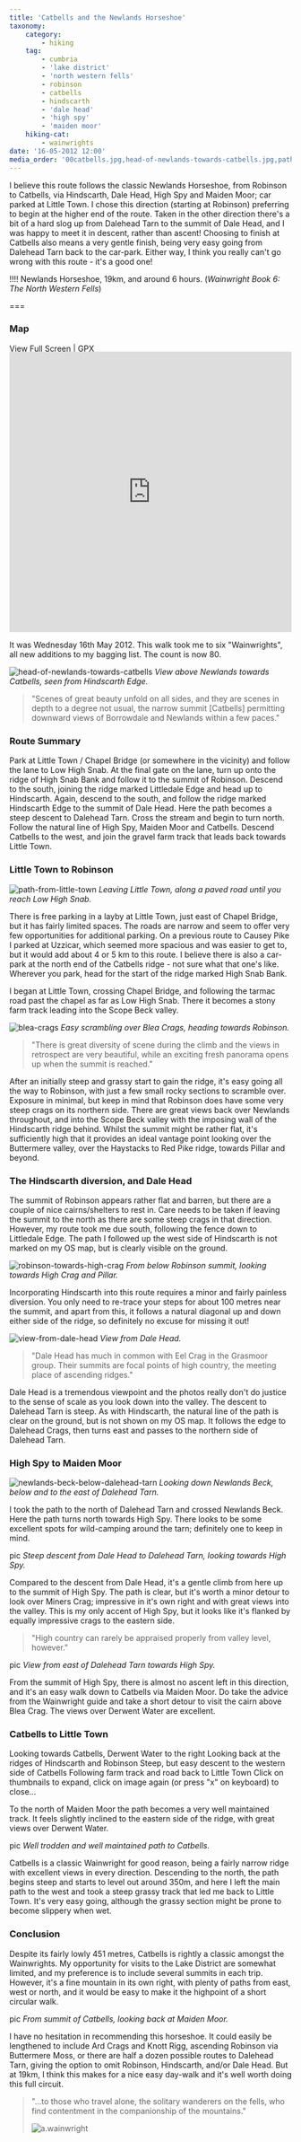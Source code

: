 ```yaml
---
title: 'Catbells and the Newlands Horseshoe'
taxonomy:
    category:
        - hiking
    tag:
        - cumbria
        - 'lake district'
        - 'north western fells'
        - robinson
        - catbells
        - hindscarth
        - 'dale head'
        - 'high spy'
        - 'maiden moor'
    hiking-cat:
        - wainwrights
date: '16-05-2012 12:00'
media_order: '00catbells.jpg,head-of-newlands-towards-catbells.jpg,path-from-little-town.jpg,blea-crags.jpg,robinson-towards-high-crag.jpg,view-from-dale-head.jpg,newlands-beck-below-dalehead-tarn.jpg'
---
```


I believe this route follows the classic Newlands Horseshoe, from Robinson to Catbells, via Hindscarth, Dale Head, High Spy and Maiden Moor; car parked at Little Town. I chose this direction (starting at Robinson) preferring to begin at the higher end of the route. Taken in the other direction there's a bit of a hard slog up from Dalehead Tarn to the summit of Dale Head, and I was happy to meet it in descent, rather than ascent! Choosing to finish at Catbells also means a very gentle finish, being very easy going from Dalehead Tarn back to the car-park. Either way, I think you really can't go wrong with this route - it's a good one!

!!!! Newlands Horseshoe, 19km, and around 6 hours. (*Wainwright Book 6: The North Western Fells*)

===

### Map

[View Full Screen](https://map.mootparadox.com/full/catbells) | [GPX](https://map.mootparadox.com/gpx/catbells)  
<p><iframe src="https://map.mootparadox.com/embed/catbells" height="500" width="100%" style="border:none; margin-top:-1.2em;"></iframe></p>

It was Wednesday 16th May 2012. This walk took me to six "Wainwrights", all new additions to my bagging list. The count is now 80.

![head-of-newlands-towards-catbells](head-of-newlands-towards-catbells.jpg "head-of-newlands-towards-catbells")
*View above Newlands towards Catbells, seen from Hindscarth Edge.*

> "Scenes of great beauty unfold on all sides, and they are scenes in depth to a degree not usual, the narrow summit [Catbells] permitting downward views of Borrowdale and Newlands within a few paces."

### Route Summary

Park at Little Town / Chapel Bridge (or somewhere in the vicinity) and follow the lane to Low High Snab. At the final gate on the lane, turn up onto the ridge of High Snab Bank and follow it to the summit of Robinson. Descend to the south, joining the ridge marked Littledale Edge and head up to Hindscarth. Again, descend to the south, and follow the ridge marked Hindscarth Edge to the summit of Dale Head. Here the path becomes a steep descent to Dalehead Tarn. Cross the stream and begin to turn north. Follow the natural line of High Spy, Maiden Moor and Catbells. Descend Catbells to the west, and join the gravel farm track that leads back towards Little Town.

### Little Town to Robinson

![path-from-little-town](path-from-little-town.jpg "path-from-little-town")
*Leaving Little Town, along a paved road until you reach Low High Snab.*

There is free parking in a layby at Little Town, just east of Chapel Bridge, but it has fairly limited spaces. The roads are narrow and seem to offer very few opportunities for additional parking. On a previous route to Causey Pike I parked at Uzzicar, which seemed more spacious and was easier to get to, but it would add about 4 or 5 km to this route. I believe there is also a car-park at the north end of the Catbells ridge - not sure what that one's like. Wherever you park, head for the start of the ridge marked High Snab Bank.

I began at Little Town, crossing Chapel Bridge, and following the tarmac road past the chapel as far as Low High Snab. There it becomes a stony farm track leading into the Scope Beck valley.

![blea-crags](blea-crags.jpg "blea-crags")
*Easy scrambling over Blea Crags, heading towards Robinson.*

> "There is great diversity of scene during the climb and the views in retrospect are very beautiful, while an exciting fresh panorama opens up when the summit is reached."

After an initially steep and grassy start to gain the ridge, it's easy going all the way to Robinson, with just a few small rocky sections to scramble over. Exposure in minimal, but keep in mind that Robinson does have some very steep crags on its northern side. There are great views back over Newlands throughout, and into the Scope Beck valley with the imposing wall of the Hindscarth ridge behind. Whilst the summit might be rather flat, it's sufficiently high that it provides an ideal vantage point looking over the Buttermere valley, over the Haystacks to Red Pike ridge, towards Pillar and beyond.

### The Hindscarth diversion, and Dale Head

The summit of Robinson appears rather flat and barren, but there are a couple of nice cairns/shelters to rest in. Care needs to be taken if leaving the summit to the north as there are some steep crags in that direction. However, my route took me due south, following the fence down to Littledale Edge. The path I followed up the west side of Hindscarth is not marked on my OS map, but is clearly visible on the ground.

![robinson-towards-high-crag](robinson-towards-high-crag.jpg "robinson-towards-high-crag")
*From below Robinson summit, looking towards High Crag and Pillar.*

Incorporating Hindscarth into this route requires a minor and fairly painless diversion. You only need to re-trace your steps for about 100 metres near the summit, and apart from this, it follows a natural diagonal up and down either side of the ridge, so definitely no excuse for missing it out!

![view-from-dale-head](view-from-dale-head.jpg "view-from-dale-head")
*View from Dale Head.*

> "Dale Head has much in common with Eel Crag in the Grasmoor group. Their summits are focal points of high country, the meeting place of ascending ridges."

Dale Head is a tremendous viewpoint and the photos really don't do justice to the sense of scale as you look down into the valley. The descent to Dalehead Tarn is steep. As with Hindscarth, the natural line of the path is clear on the ground, but is not shown on my OS map. It follows the edge to Dalehead Crags, then turns east and passes to the northern side of Dalehead Tarn.

### High Spy to Maiden Moor

![newlands-beck-below-dalehead-tarn](newlands-beck-below-dalehead-tarn.jpg "newlands-beck-below-dalehead-tarn")
*Looking down Newlands Beck, below and to the east of Dalehead Tarn.*

I took the path to the north of Dalehead Tarn and crossed Newlands Beck. Here the path turns north towards High Spy. There looks to be some excellent spots for wild-camping around the tarn; definitely one to keep in mind.

pic
*Steep descent from Dale Head to Dalehead Tarn, looking towards High Spy.*

Compared to the descent from Dale Head, it's a gentle climb from here up to the summit of High Spy. The path is clear, but it's worth a minor detour to look over Miners Crag; impressive in it's own right and with great views into the valley. This is my only accent of High Spy, but it looks like it's flanked by equally impressive crags to the eastern side.

> "High country can rarely be appraised properly from valley level, however."

pic
*View from east of Dalehead Tarn towards High Spy.*

From the summit of High Spy, there is almost no ascent left in this direction, and it's an easy walk down to Catbells via Maiden Moor. Do take the advice from the Wainwright guide and take a short detour to visit the cairn above Blea Crag. The views over Derwent Water are excellent.

### Catbells to Little Town

Looking towards Catbells, Derwent Water to the right  Looking back at the ridges of Hindscarth and Robinson Steep, but easy descent to the western side of Catbells Following farm track and road back to Little Town
Click on thumbnails to expand, click on image again (or press "x" on keyboard) to close...

To the north of Maiden Moor the path becomes a very well maintained track. It feels slightly inclined to the eastern side of the ridge, with great views over Derwent Water.

pic
*Well trodden and well maintained path to Catbells.*

Catbells is a classic Wainwright for good reason, being a fairly narrow ridge with excellent views in every direction. Descending to the north, the path begins steep and starts to level out around 350m, and here I left the main path to the west and took a steep grassy track that led me back to Little Town. It's very easy going, although the grassy section might be prone to become slippery when wet.

### Conclusion

Despite its fairly lowly 451 metres, Catbells is rightly a classic amongst the Wainwrights. My opportunity for visits to the Lake District are somewhat limited, and my preference is to include several summits in each trip. However, it's a fine mountain in its own right, with plenty of paths from east, west or north, and it would be easy to make it the highpoint of a short circular walk.

pic
*From summit of Catbells, looking back at Maiden Moor.*

I have no hesitation in recommending this horseshoe. It could easily be lengthened to include Ard Crags and Knott Rigg, ascending Robinson via Buttermere Moss, or there are half a dozen possible routes to Dalehead Tarn, giving the option to omit Robinson, Hindscarth, and/or Dale Head. But at 19km, I think this makes for a nice easy day-walk and it's well worth doing this full circuit.

> "...to those who travel alone, the solitary wanderers on the fells, who find contentment in the companionship of the mountains."
> 
> ![a.wainwright](/user/images/aw-sig.png)